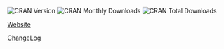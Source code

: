 ![][cran version]
![][cran monthly downloads]
![][cran total downloads]

[cran version]: http://www.r-pkg.org/badges/version/QuantTools "CRAN Version"
[cran monthly downloads]: http://cranlogs.r-pkg.org/badges/QuantTools "CRAN Monthly Downloads"
[cran total downloads]: http://cranlogs.r-pkg.org/badges/grand-total/QuantTools?color=yellowgreen "CRAN Total Downloads"

[Website](https://quanttools.bitbucket.io)

[ChangeLog](https://cran.r-project.org/web/packages/QuantTools/news.html)
